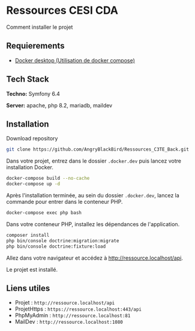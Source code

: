 
# Ressources CESI CDA 

Comment installer le projet



## Requierements

- [Docker desktop (Utilisation de docker compose)](https://www.docker.com/products/docker-desktop/)

## Tech Stack

**Techno:** Symfony 6.4

**Server:** apache, php 8.2, mariadb, maildev


## Installation 

Download repository 


```bash 
git clone https://github.com/AngryBlackBird/Ressources_C3TE_Back.git
```

Dans votre projet, entrez dans le dossier `.docker.dev` puis lancez votre installation Docker.
```bash
docker-compose build --no-cache
docker-compose up -d
```

Après l'installation terminée, au sein du dossier `.docker.dev`, lancez la commande pour entrer dans le conteneur PHP.
```bash 
docker-compose exec php bash
```

Dans votre conteneur PHP, installez les dépendances de l'application.

```bash 
composer install
php bin/console doctrine:migration:migrate 
php bin/console doctrine:fixture:load 
```

Allez dans votre navigateur et accédez à http://ressource.localhost/api.

Le projet est installé.

## Liens utiles 

- Projet : `http://ressource.localhost/api`
- ProjetHttps : `https://ressource.localhost:443/api`
- PhpMyAdmin : `http://ressource.localhost:81`
- MailDev : `http://ressource.localhost:1080`

